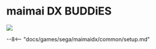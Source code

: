 # maimai DX BUDDiES
<img class="header-logo" src="/img/sega/maimaidx/buddies/logo.png">

--8<-- "docs/games/sega/maimaidx/common/setup.md"
